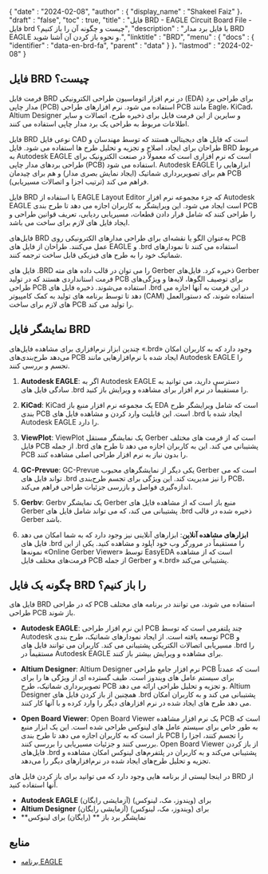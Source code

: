 {
  "date" : "2024-02-08",
  "author" : {
    "display_name" : "Shakeel Faiz"
}،
  "draft" : "false",
  "toc" : true,
  "title" : "فایل BRD - EAGLE Circuit Board File - فایل brd چیست و چگونه آن را باز کنیم؟",
  "description" : "با فایل برد مدار BRD EAGLE و نحوه باز کردن آن آشنا شوید.",
  "linktitle" : "BRD",
  "menu" : {
    "docs" : {
      "identifier" : "data-en-brd-fa",
      "parent" : "data"
}
}،
  "lastmod" : "2024-02-08"
}

## فایل BRD چیست؟

فرمت فایل BRD در نرم افزار اتوماسیون طراحی الکترونیکی (EDA) برای طراحی برد مدار چاپی (PCB) استفاده می شود. نرم افزارهای طراحی PCB مانند Eagle، KiCad، Altium Designer و سایرین از این فرمت فایل برای ذخیره طرح، اتصالات و سایر اطلاعات مربوط به طراحی یک برد مدار چاپی استفاده می کنند.

فایل BRD نوعی فایل CAD است که فایل های دیجیتالی هستند که توسط مهندسان و طراحان برای ایجاد، اصلاح و تجزیه و تحلیل طرح ها استفاده می شود. فایل BRD مربوط به Autodesk EAGLE است که نرم افزاری است که معمولاً در صنعت الکترونیک برای طراحی بردهای مدار چاپی (PCB) استفاده می شود. Autodesk EAGLE ابزارهایی را هم برای تصویربرداری شماتیک (ایجاد نمایش بصری مدار) و هم برای چیدمان PCB (ترتیب اجزا و اتصالات مسیریابی) فراهم می کند.

فایل BRD با استفاده از EAGLE Layout Editor که جزء مجموعه نرم افزار Autodesk EAGLE است ایجاد می شود. این ویرایشگر به کاربران اجازه می دهد تا طرح بندی PCB را طراحی کنند که شامل قرار دادن قطعات، مسیریابی ردیابی، تعریف قوانین طراحی و ایجاد فایل های لازم برای ساخت می باشد.

فایل‌های BRD به‌عنوان الگو یا نقشه‌ای برای طراحی مدارهای الکترونیکی روی PCB عمل می‌کنند. طراحان از فایل های EAGLE و .brd استفاده می کنند تا نمودارهای شماتیک خود را به طرح های فیزیکی قابل ساخت ترجمه کنند.

فایل های .BRD را می توان در قالب داده های مته Gerber ذخیره کرد. فایل‌های Gerber فرمت استانداردی هستند که در تولید PCB برای توصیف الگوها، لایه‌ها و ویژگی‌های طراحی PCB استفاده می‌شوند. ذخیره فایل های .brd در این فرمت به آنها اجازه می دهد تا توسط برنامه های تولید به کمک کامپیوتر (CAM) استفاده شوند، که دستورالعمل های لازم برای ساخت PCB را تولید می کند.

## نمایشگر فایل BRD

چندین ابزار نرم‌افزاری برای مشاهده فایل‌های «.brd» وجود دارد که به کاربران امکان می‌دهد طرح‌بندی‌های PCB ایجاد شده با نرم‌افزارهایی مانند Autodesk EAGLE را تجسم و بررسی کنند.

1.  **Autodesk EAGLE**: اگر به Autodesk EAGLE دسترسی دارید، می توانید به سادگی فایل های .brd را مستقیماً در نرم افزار برای مشاهده و ویرایش باز کنید.
    
2.  **KiCad**: KiCad یک مجموعه نرم افزار منبع باز EDA است که شامل ویرایشگر طرح بندی PCB است. این قابلیت وارد کردن و مشاهده فایل های .brd ایجاد شده با Autodesk EAGLE را دارد.
    
3.  **ViewPlot**: ViewPlot یک نمایشگر مستقل Gerber است که از فرمت های مختلف فایل PCB از جمله .brd پشتیبانی می کند. این به کاربران اجازه می دهد تا طرح های PCB را بدون نیاز به نرم افزار طراحی اصلی مشاهده کنند.
    
4.  **GC-Prevue**: GC-Prevue یکی دیگر از نمایشگرهای محبوب Gerber است که می تواند فایل های .brd را نیز مدیریت کند. این ویژگی برای تجسم طرح‌بندی PCB، اندازه‌گیری فواصل و بازرسی جزئیات طراحی فراهم می‌کند.
    
5.  **Gerbv**: Gerbv یک نمایشگر Gerber منبع باز است که از مشاهده فایل های Gerber پشتیبانی می کند، که می تواند شامل فایل های .brd ذخیره شده در قالب Gerber باشد.
    
6.  **ابزارهای مشاهده آنلاین**: ابزارهای آنلاینی نیز وجود دارد که به شما امکان می دهد فایل های .brd را مستقیماً در مرورگر وب خود آپلود و مشاهده کنید. یکی از این نمونه‌ها «Online Gerber Viewer» توسط EasyEDA است که از مشاهده فرمت‌های مختلف فایل PCB از جمله Gerber و «.brd» پشتیبانی می‌کند.

## چگونه یک فایل BRD را باز کنیم؟

فایل های BRD که در طراحی PCB استفاده می شوند، می توانند در برنامه های مختلف طراحی PCB باز شوند.

- **Autodesk EAGLE**: این نرم افزار طراحی PCB چند پلتفرمی است که توسط Autodesk توسعه یافته است. از ایجاد نمودارهای شماتیک، طرح بندی PCB و مسیریابی اتصالات الکتریکی پشتیبانی می کند. کاربران می توانند فایل های .brd را مستقیماً در Autodesk EAGLE برای مشاهده و ویرایش بیشتر باز کنند.
    
- **Altium Designer**: Altium Designer نرم افزار جامع طراحی PCB است که عمدتاً برای سیستم عامل های ویندوز است. طیف گسترده ای از ویژگی ها را برای تصویربرداری شماتیک، طرح PCB و تجزیه و تحلیل طراحی ارائه می دهد. Altium Designer همچنین از باز کردن فایل های .brd پشتیبانی می کند و به کاربران امکان می دهد طرح های ایجاد شده در نرم افزارهای دیگر را وارد کرده و با آنها کار کنند.
    
- **Open Board Viewer**: Open Board Viewer یک نرم افزار مشاهده PCB است که به طور خاص برای سیستم عامل های لینوکس طراحی شده است. این یک ابزار منبع باز است که به کاربران اجازه می دهد تا طرح بندی PCB را تجسم کنند، اجزا را بررسی کنند و جزئیات مسیریابی را بررسی کنند. Open Board Viewer از باز کردن فایل‌های .brd پشتیبانی می‌کند و به کاربران در پلتفرم‌های لینوکس امکان مشاهده و تجزیه و تحلیل طرح‌های ایجاد شده در نرم‌افزارهای دیگر را می‌دهد.

در اینجا لیستی از برنامه هایی وجود دارد که می توانید برای باز کردن فایل های BRD از آنها استفاده کنید.

- **Autodesk EAGLE** (آزمایشی رایگان) برای (ویندوز، مک، لینوکس)
- **Altium Designer** (آزمایشی رایگان) برای (ویندوز، مک، لینوکس)
- **نمایشگر برد باز ** (رایگان) برای لینوکس

## منابع
* [برنامه EAGLE](https://en.wikipedia.org/wiki/EAGLE_(برنامه))


